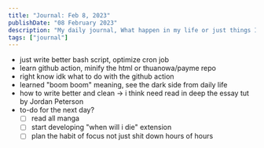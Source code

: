 ```yaml
---
title: "Journal: Feb 8, 2023"
publishDate: "08 February 2023"
description: "My daily journal, What happen in my life or just things I want to do"
tags: ["journal"]
---
```


- just write better bash script, optimize cron job
- learn github action, minify the html or thuanowa/payme repo
- right know idk what to do with the github action
- learned "boom boom" meaning, see the dark side from daily life
- how to write better and clean -> i think need read in deep the essay tut by Jordan Peterson
- to-do for the next day?
  - [ ] read all manga
  - [ ] start developing "when will i die" extension
  - [ ] plan the habit of focus not just shit down hours of hours
